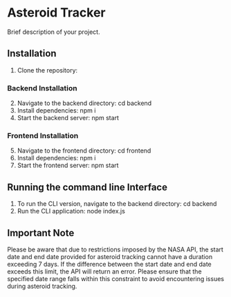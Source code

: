 # Asteroid Tracker

Brief description of your project.

## Installation

1. Clone the repository:



### Backend Installation

2. Navigate to the backend directory:  cd backend
3. Install dependencies: npm i
4. Start the backend server: npm start



### Frontend Installation

5. Navigate to the frontend directory: cd frontend
6. Install dependencies: npm i
7. Start the frontend server: npm start


## Running the command line Interface
1. To run the CLI version, navigate to the backend directory: cd backend
2. Run the CLI application: node index.js



## Important Note

Please be aware that due to restrictions imposed by the NASA API, the start date and end date provided for asteroid tracking cannot have a duration exceeding 7 days. If the difference between the start date and end date exceeds this limit, the API will return an error. Please ensure that the specified date range falls within this constraint to avoid encountering issues during asteroid tracking.
